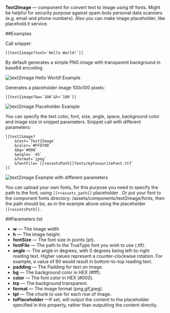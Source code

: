**Text2Image** — component for convert text to image using ttf fonts. Might be helpful for security purpose against spam-bots personal data scanners (e.g. email and phone numbers).
Also you can make image placeholder, like placehold.it service.

##Examples

Call snippet:
```
[[text2image?text=`Hello World!`]]
```
By default generates a simple PNG image with transparent background in base64 encoding.

![text2image Hello World! Example](https://file.modx.pro/files/0/5/d/05dcbf23b7b635485cc035883c9c2d5c.png)

Generates a placeholder image 100x100 pixels:

```
[[text2image?&w=`100`&h=`100`]]
```
![text2image Placeholder Example](https://file.modx.pro/files/9/3/1/9310fc072b7af00b019452d8a8ad3128.png)

You can specify the text color, font, size, angle, space, background color and image size in snippet parameters.
Snippet call with different parameters:
```
[[text2image?
    &text=`Text2Image`
    &color=`#FFD700`
    &bg=`#000`
    &angle=`-45`
    &format=`jpeg`
    &fontFile=`[[+assetsPath]]fonts/myFavouriteFont.ttf`
]]
```

![text2image Example with different parameters](https://file.modx.pro/files/b/e/e/beedc32578b5e64b1e1582283a348a07.png)

You can upload your own fonts, for this purpose you need to specify the path to the font, using `[[++assets_path]]` placeholder . Or put your font to the component fonts directory: /assets/components/text2image/fonts, then the path should be, as in the example above using the placeholder `[[+assetsPath]]`.

##Parameters list

* **w** — The image width
* **h** — The image height.
* **fontSize** — The font size in points (pt).
* **fontFile** — The path to the TrueType font you wish to use (.ttf).
* **angle** — The angle in degrees, with 0 degrees being left-to-right reading text. Higher values represent a counter-clockwise rotation. For example, a value of 90 would result in bottom-to-top reading text.
* **padding** — The Padding for text on image.
* **bg** — The background color in HEX (#fff).
* **color** — The font color in HEX (#000).
* **trp** — The background transparent.
* **format** — The image format (png,gif,jpeg).
* **tpl** — The chunk to use for each row of image..
* **toPlaceholder** —If set, will output the content to the placeholder specified in this property, rather than outputting the content directly.